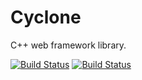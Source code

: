 # Cyclone

C++ web framework library.

[![Build Status](https://github.com/minhanghuang/cyclone/actions/workflows/ubuntu-build.yaml/badge.svg?branch=dev)](https://github.com/minhanghuang/opendrive-cpp/actions/workflows/ubuntu-build.yaml)
[![Build Status](https://github.com/minhanghuang/cyclone/actions/workflows/macos-build.yaml/badge.svg?branch=dev)](https://github.com/minhanghuang/opendrive-cpp/actions/workflows/macos-build.yaml)

